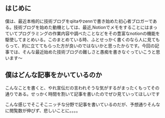 ## はじめに
僕は、最近本格的に技術ブログをqiitaやzennで書き始めた初心者ブロガーである。技術ブログを始めた動機としては、最近,Notionでメモをすることにはまっていてプログラミングの作業内容や調べたことなどをその豊富なnotionの機能を駆使してまとめいる。このまとめている時、ふとせっかく書くのなら人に見てもらって、約に立ててもらった方が良いのではないかと思ったからです。今回の記事では、そんな最近始めた技術ブログの難しさと愚痴を書きなぐっていこうと思います～

## 僕はどんな記事をかいているのか
こんなことを書くと、やれ宣伝だの言われそうな気がするがまったくもってその通りである。せっかく時間を割いて記事を書いたのでぜひ見ていってほしいです




こんな感じでそこそこニッチな分野で記事を書いているのだが、予想通りそんなに閲覧数が伸びず、悲しいことに。。。。

 
